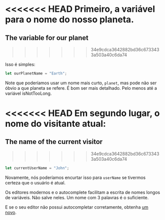 <<<<<<< HEAD
Primeiro, a variável para o nome do nosso planeta.
=======
## The variable for our planet
>>>>>>> 34e9cdca3642882bd36c6733433a503a40c6da74

Isso é simples:

```js
let ourPlanetName = "Earth";
```

Note que poderíamos usar um nome mais curto, `planet`, mas pode não ser óbvio a que planeta se refere. É bom ser mais detalhado. Pelo menos até a variável isNotTooLong.

<<<<<<< HEAD
Em segundo lugar, o nome do visitante atual:
=======
## The name of the current visitor
>>>>>>> 34e9cdca3642882bd36c6733433a503a40c6da74

```js
let currentUserName = "John";
```

Novamente, nós poderíamos encurtar isso para `userName` se tivermos certeza que o usuário é atual.

Os editores modernos e o autocomplete facilitam a escrita de nomes longos de variáveis. Não salve neles. Um nome com 3 palavras é o suficiente.

E se o seu editor não possui autocompletar corretamente, obtenha [um novo](/code-editors).